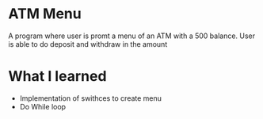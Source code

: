 # ATM Menu
A program where user is promt a menu of an ATM with a 500 balance. User is able to do deposit and withdraw in the amount

# What I learned 
* Implementation of swithces to create menu
* Do While loop

